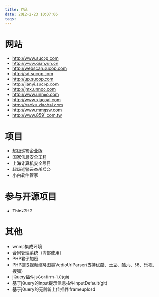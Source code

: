 ```yaml
---
title: 作品
date: 2012-2-23 10:07:06
tags:
---
```


# 网站

- http://www.sucop.com
- http://www.qianyun.cn
- http://webscan.sucop.com
- http://sd.sucop.com
- http://up.sucop.com
- http://jianyi.sucop.com
- http://jmx.unnoo.com
- http://www.unnoo.com
- http://www.xiaobai.com
- http://baoku.xiaobai.com
- http://www.mmgsw.com
- http://www.8591.com.tw

# 项目

- 超级巡警企业版
- 国家信息安全工程
- 上海计算机安全项目
- 超级巡警云查杀后台
- 小白软件管家

# 参与开源项目

- ThinkPHP

# 其他

- wnmp集成环境
- 合同管理系统（内部使用）
- PHP君子加密
- PHP抓取视频缩略图类VedioUrlParser(支持优酷、土豆、酷六、56、乐视、搜狐)
- jQuery插件jsConfirm-1.0(git)
- 基于jQuery的input提示信息插件inputDefault(git)
- 基于jQuery的无刷新上传插件iframeupload